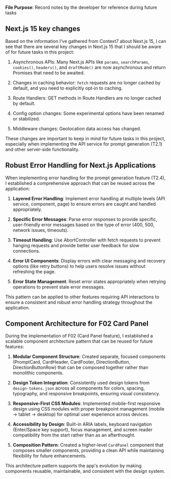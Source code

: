 **File Purpose**: Record notes by the developer for reference during future tasks

## Next.js 15 key changes

Based on the information I've gathered from Context7 about Next.js 15, I can see that there are several key changes in Next.js 15 that I should be aware of for future tasks in this project:

1. Asynchronous APIs: Many Next.js APIs like `params`, `searchParams`, `cookies()`, `headers()`, and `draftMode()` are now asynchronous and return Promises that need to be awaited.

2. Changes in caching behavior: `fetch` requests are no longer cached by default, and you need to explicitly opt-in to caching.

3. Route Handlers: GET methods in Route Handlers are no longer cached by default.

4. Config option changes: Some experimental options have been renamed or stabilized.

5. Middleware changes: Geolocation data access has changed.

These changes are important to keep in mind for future tasks in this project, especially when implementing the API service for prompt generation (T2.1) and other server-side functionality.

## Robust Error Handling for Next.js Applications

When implementing error handling for the prompt generation feature (T2.4), I established a comprehensive approach that can be reused across the application:

1. **Layered Error Handling**: Implement error handling at multiple levels (API service, component, page) to ensure errors are caught and handled appropriately.

2. **Specific Error Messages**: Parse error responses to provide specific, user-friendly error messages based on the type of error (400, 500, network issues, timeouts).

3. **Timeout Handling**: Use AbortController with fetch requests to prevent hanging requests and provide better user feedback for slow connections.

4. **Error UI Components**: Display errors with clear messaging and recovery options (like retry buttons) to help users resolve issues without refreshing the page.

5. **Error State Management**: Reset error states appropriately when retrying operations to prevent stale error messages.

This pattern can be applied to other features requiring API interactions to ensure a consistent and robust error handling strategy throughout the application.

## Component Architecture for F02 Card Panel

During the implementation of F02 (Card Panel feature), I established a scalable component architecture pattern that can be reused for future features:

1. **Modular Component Structure**: Created separate, focused components (PromptCard, CardHeader, CardFooter, DirectionButton, DirectionButtonRow) that can be composed together rather than monolithic components.

2. **Design Token Integration**: Consistently used design tokens from `design-tokens.json` across all components for colors, spacing, typography, and responsive breakpoints, ensuring visual consistency.

3. **Responsive-First CSS Modules**: Implemented mobile-first responsive design using CSS modules with proper breakpoint management (mobile → tablet → desktop) for optimal user experience across devices.

4. **Accessibility by Design**: Built-in ARIA labels, keyboard navigation (Enter/Space key support), focus management, and screen reader compatibility from the start rather than as an afterthought.

5. **Composition Pattern**: Created a higher-level `CardPanel` component that composes smaller components, providing a clean API while maintaining flexibility for future enhancements.

This architecture pattern supports the app's evolution by making components reusable, maintainable, and consistent with the design system.
